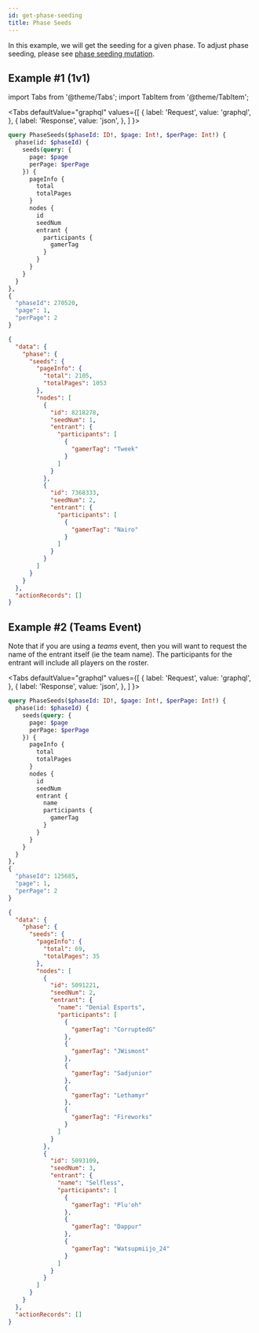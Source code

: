 ```yaml
---
id: get-phase-seeding
title: Phase Seeds
---
```


In this example, we will get the seeding for a given phase.
To adjust phase seeding, please see
[phase seeding mutation](/docs/examples/update-phase-seeding).

## Example #1 (1v1)

import Tabs from '@theme/Tabs';
import TabItem from '@theme/TabItem';

<Tabs
defaultValue="graphql"
values={[
{ label: 'Request', value: 'graphql', },
{ label: 'Response', value: 'json', },
]
}>

<TabItem value="graphql">

```graphql
query PhaseSeeds($phaseId: ID!, $page: Int!, $perPage: Int!) {
  phase(id: $phaseId) {
    seeds(query: {
      page: $page
      perPage: $perPage
    }) {
      pageInfo {
        total
        totalPages
      }
      nodes {
        id
        seedNum
        entrant {
          participants {
            gamerTag
          }
        }
      }
    }
  }
},
{
  "phaseId": 270520,
  "page": 1,
  "perPage": 2
}
```

</TabItem>

<TabItem value="json">

```json
{
  "data": {
    "phase": {
      "seeds": {
        "pageInfo": {
          "total": 2105,
          "totalPages": 1053
        },
        "nodes": [
          {
            "id": 8218278,
            "seedNum": 1,
            "entrant": {
              "participants": [
                {
                  "gamerTag": "Tweek"
                }
              ]
            }
          },
          {
            "id": 7368333,
            "seedNum": 2,
            "entrant": {
              "participants": [
                {
                  "gamerTag": "Nairo"
                }
              ]
            }
          }
        ]
      }
    }
  },
  "actionRecords": []
}
```

</TabItem>
</Tabs>

## Example #2 (Teams Event)

Note that if you are using a _teams_ event, then you will want to request the name of the entrant itself
(ie the team name).
The participants for the entrant will include all players on the roster.

<Tabs
defaultValue="graphql"
values={[
{ label: 'Request', value: 'graphql', },
{ label: 'Response', value: 'json', },
]
}>

<TabItem value="graphql">

```graphql
query PhaseSeeds($phaseId: ID!, $page: Int!, $perPage: Int!) {
  phase(id: $phaseId) {
    seeds(query: {
      page: $page
      perPage: $perPage
    }) {
      pageInfo {
        total
        totalPages
      }
      nodes {
        id
        seedNum
        entrant {
          name
          participants {
            gamerTag
          }
        }
      }
    }
  }
},
{
  "phaseId": 125685,
  "page": 1,
  "perPage": 2
}
```

</TabItem>

<TabItem value="json">

```json
{
  "data": {
    "phase": {
      "seeds": {
        "pageInfo": {
          "total": 69,
          "totalPages": 35
        },
        "nodes": [
          {
            "id": 5091221,
            "seedNum": 2,
            "entrant": {
              "name": "Denial Esports",
              "participants": [
                {
                  "gamerTag": "CorruptedG"
                },
                {
                  "gamerTag": "JWismont"
                },
                {
                  "gamerTag": "Sadjunior"
                },
                {
                  "gamerTag": "Lethamyr"
                },
                {
                  "gamerTag": "Fireworks"
                }
              ]
            }
          },
          {
            "id": 5093109,
            "seedNum": 3,
            "entrant": {
              "name": "Selfless",
              "participants": [
                {
                  "gamerTag": "Plu'oh"
                },
                {
                  "gamerTag": "Dappur"
                },
                {
                  "gamerTag": "Watsupmiijo_24"
                }
              ]
            }
          }
        ]
      }
    }
  },
  "actionRecords": []
}
```

</TabItem>
</Tabs>
